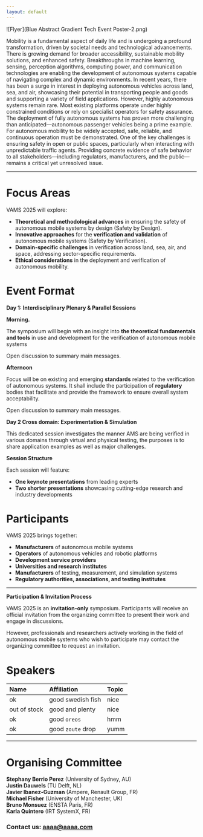 ```yaml
---
layout: default
---
```



![Flyer](Blue Abstract Gradient Tech Event Poster-2.png)



Mobility is a fundamental aspect of daily life and is undergoing a profound transformation, driven by societal needs and technological advancements. There is growing demand for broader accessibility, sustainable mobility solutions, and enhanced safety.
Breakthroughs in machine learning, sensing, perception algorithms, computing power, and communication technologies are enabling the development of autonomous systems capable of navigating complex and dynamic environments.
In recent years, there has been a surge in interest in deploying autonomous vehicles across land, sea, and air, showcasing their potential in transporting people and goods and supporting a variety of field applications.
However, highly autonomous systems remain rare. Most existing platforms operate under highly constrained conditions or rely on specialist operators for safety assurance. The deployment of fully autonomous systems has proven more challenging than anticipated—autonomous passenger vehicles being a prime example.
For autonomous mobility to be widely accepted, safe, reliable, and continuous operation must be demonstrated. One of the key challenges is ensuring safety in open or public spaces, particularly when interacting with unpredictable traffic agents. Providing concrete evidence of safe behavior to all stakeholders—including regulators, manufacturers, and the public—remains a critical yet unresolved issue.

* * *

# Focus Areas

VAMS 2025 will explore:

-   **Theoretical and methodological advances** in ensuring the safety of autonomous mobile systems by design (Safety by Design).
-   **Innovative approaches** for the  **verification and validation**  of autonomous mobile systems (Safety by Verification).
-   **Domain-specific challenges** in verification across  land, sea, air, and space, addressing sector-specific requirements.
-   **Ethical considerations** in the deployment and verification of autonomous mobility.

<!---[Link to another page](./another-page.html).--->
# Event Format

**Day 1: Interdisciplinary Plenary & Parallel Sessions**

**Morning.**

The symposium will begin with an insight into  **the theoretical fundamentals and tools**  in use and development for the verification of autonomous mobile systems

Open discussion to summary main messages.

**Afternoon**

Focus will be on existing and emerging  **standards**  related to the verification of autonomous systems. It shall include the participation of  **regulatory**  bodies that facilitate and provide the framework to ensure overall system acceptability.

Open discussion to summary main messages.

**Day 2 Cross domain: Experimentation & Simulation**

This dedicated session investigates the manner AMS are being verified in various domains through virtual and physical testing, the purposes is to share application examples as well as major challenges.

**Session Structure**

Each session will feature:

-   **One keynote presentations** from leading experts
-   **Two shorter presentations** showcasing cutting-edge research and industry developments


# Participants

VAMS 2025 brings together:

-   **Manufacturers** of autonomous mobile systems
-   **Operators** of autonomous vehicles and robotic platforms
-   **Development service providers**
-   **Universities and research institutes**
-   **Manufacturers** of testing, measurement, and simulation systems
-   **Regulatory authorities, associations, and testing institutes**

----------

**Participation & Invitation Process**

VAMS 2025 is an  **invitation-only**  symposium. Participants will receive an official invitation from the  organizing committee  to present their work and engage in discussions.

However, professionals and researchers  actively working in the field of autonomous mobile systems  who wish to participate may contact the  organizing committee  to request an invitation.


# Speakers

| Name         |Affiliation          | Topic |
|:-------------|:--------------------|:------|
| ok           | good swedish fish   | nice  |
| out of stock | good and plenty     | nice  |
| ok           | good `oreos`        | hmm   |
| ok           | good `zoute` drop   | yumm  |

* * *

# Organising Committee

**Stephany Berrio Perez** (University of Sydney, AU)  
**Justin Dauwels**  (TU Delft, NL)  
**Javier Ibanez-Guzman**  (Ampere, Renault Group, FR)  
**Michael Fisher**  (University of Manchester, UK)  
**Bruno Monsuez**  (ENSTA Paris, FR)  
**Karla Quintero** (IRT SystemX, FR)  


### Contact us:  aaaa@aaaa.com

